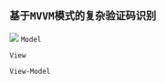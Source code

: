 ## `基于MVVM模式的复杂验证码识别`
![](https://github.com/cubeFUN/Sum/blob/master/img/Frame.jpg)
`Model`

`View`

`View-Model`

